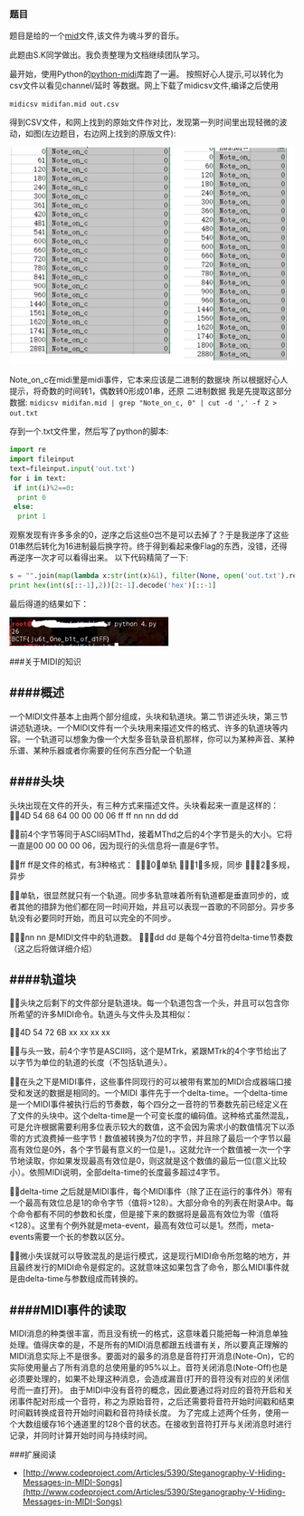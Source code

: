 ### 题目
 题目是给的一个[mid](midifan.mid.ce4c0b4f4d9833b1c728c622f47b300f)文件,该文件为魂斗罗的音乐。

此题由S.K同学做出。我负责整理为文档继续团队学习。

最开始，使用Python的[python-midi](https://github.com/vishnubob/python-midi)库跑了一遍。
按照好心人提示,可以转化为csv文件以看见channel/延时 等数据。网上下载了midicsv文件,编译之后使用

`midicsv midifan.mid out.csv`

得到CSV文件，和网上找到的原始文件作对比，发现第一列时间里出现轻微的波动，如图(左边题目，右边网上找到的原版文件):

![diff.png](diff.png)

Note_on_c在midi里是midi事件，它本来应该是二进制的数据块
所以根据好心人提示，将奇数的时间转1，偶数转0形成01串，还原 二进制数据
我是先提取这部分数据:
`midicsv midifan.mid | grep "Note_on_c, 0" | cut -d ',' -f 2 >  out.txt`

存到一个.txt文件里，然后写了python的脚本:

```python
import re
import fileinput
text=fileinput.input('out.txt')
for i in text:
 if int(i)%2==0:
  print 0
 else:
  print 1
```
观察发现有许多多余的0，逆序之后这些0岂不是可以去掉了？于是我逆序了这些01串然后转化为16进制最后换字符。终于得到看起来像Flag的东西，没错，还得再逆序一次才可以看得出来。
以下代码精简了一下:

```python
s = "".join(map(lambda x:str(int(x)&1), filter(None, open('out.txt').read().split('\n'))))
print hex(int(s[::-1],2))[2:-1].decode('hex')[::-1]
```
最后得道的结果如下：

![flag.png](flag.png)

###关于MIDI的知识

####概述
---
一个MIDI文件基本上由两个部分组成，头块和轨道块。第二节讲述头块，第三节讲述轨道块。一个MIDI文件有一个头块用来描述文件的格式、许多的轨道块等内容。一个轨道可以想象为像一个大型多音轨录音机那样，你可以为某种声音、某种乐谱、某种乐器或者你需要的任何东西分配一个轨道

####头块
---
头块出现在文件的开头，有三种方式来描述文件。头块看起来一直是这样的：
4D 54 68 64 00 00 00 06 ff ff nn nn dd dd

前4个字节等同于ASCII码MThd，接着MThd之后的4个字节是头的大小。它将一直是00 00 00 00 06，因为现行的头信息将一直是6字节。

ff ff是文件的格式，有3种格式：
0－单轨
1－多规，同步
2－多规，异步

单轨，很显然就只有一个轨道。同步多轨意味着所有轨道都是垂直同步的，或者其他的措辞为他们都在同一时间开始，并且可以表现一首歌的不同部分。异步多轨没有必要同时开始，而且可以完全的不同步。

nn nn 是MIDI文件中的轨道数。
dd dd 是每个4分音符delta-time节奏数（这之后将做详细介绍）

####轨道块
---

头块之后剩下的文件部分是轨道块。每一个轨道包含一个头，并且可以包含你所希望的许多MIDI命令。轨道头与文件头及其相似：

4D 54 72 6B xx xx xx xx

与头一致，前4个字节是ASCII吗，这个是MTrk，紧跟MTrk的4个字节给出了以字节为单位的轨道的长度（不包括轨道头）。

在头之下是MIDI事件，这些事件同现行的可以被带有累加的MIDI合成器端口接受和发送的数据是相同的。一个MIDI 事件先于一个delta-time。一个delta-time是一个MIDI事件被执行后的节奏数，每个四分之一音符的节奏数先前已经定义在了文件的头块中。这个delta-time是一个可变长度的编码值。这种格式虽然混乱，可是允许根据需要利用多位表示较大的数值，这不会因为需求小的数值情况下以添零的方式浪费掉一些字节！数值被转换为7位的字节，并且除了最后一个字节以最高有效位是0外，各个字节最有意义的一位是1，。这就允许一个数值被一次一个字节地读取，你如果发现最高有效位是0，则这就是这个数值的最后一位(意义比较小）。依照MIDI说明，全部delta-time的长度最多超过4字节。

delta-time 之后就是MIDI事件，每个MIDI事件（除了正在运行的事件外）带有一个最高有效位总是1的命令字节（值将>128）。大部分命令的列表在附录A中。每个命令都有不同的参数和长度，但是接下来的数据将是最高有效位为零（值将<128）。这里有个例外就是meta-event，最高有效位可以是1。然而，meta-events需要一个长的参数以区分。

微小失误就可以导致混乱的是运行模式，这是现行MIDI命令所忽略的地方，并且最终发行的MIDI命令是假定的。这就意味这如果包含了命令，那么MIDI事件就是由delta-time与参数组成而转换的。


####MIDI事件的读取
---
MIDI消息的种类很丰富，而且没有统一的格式，这意味着只能把每一种消息单独处理。值得庆幸的是，不是所有的MIDI消息都跟五线谱有关，所以要真正理解的MIDI消息实际上不是很多。要面对的最多的消息是音符打开消息(Note-On)，它的实际使用量占了所有消息的总使用量的95%以上。音符关闭消息(Note-Off)也是必须要处理的，如果不处理这种消息，会造成漏音(打开的音符没有对应的关闭信号而一直打开)。
由于MIDI中没有音符的概念，因此要通过将对应的音符开启和关闭事件配对形成一个音符，称之为原始音符，之后还需要将音符开始时间戳和结束时间戳转换成音符开始时间戳和音符持续长度。
为了完成上述两个任务，使用一个大数组缓存16个通道里的128个音的状态。在接收到音符打开与关闭消息时进行记录，并同时计算开始时间与持续时间。

###扩展阅读

+ [http://www.codeproject.com/Articles/5390/Steganography-V-Hiding-Messages-in-MIDI-Songs](http://www.codeproject.com/Articles/5390/Steganography-V-Hiding-Messages-in-MIDI-Songs)

